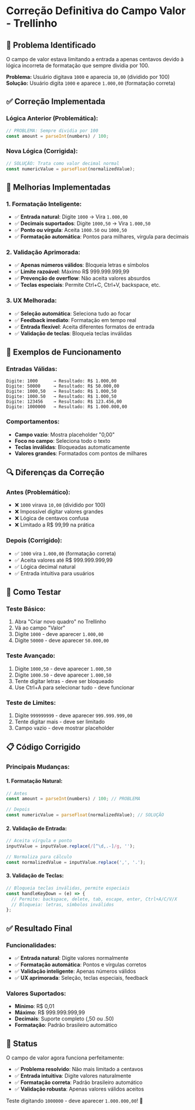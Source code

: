 # Correção Definitiva do Campo Valor - Trellinho

## 🚨 Problema Identificado
O campo de valor estava limitando a entrada a apenas centavos devido à lógica incorreta de formatação que sempre dividia por 100.

**Problema:** Usuário digitava `1000` e aparecia `10,00` (dividido por 100)
**Solução:** Usuário digita `1000` e aparece `1.000,00` (formatação correta)

## ✅ Correção Implementada

### Lógica Anterior (Problemática):
```javascript
// PROBLEMA: Sempre dividia por 100
const amount = parseInt(numbers) / 100;
```

### Nova Lógica (Corrigida):
```javascript
// SOLUÇÃO: Trata como valor decimal normal
const numericValue = parseFloat(normalizedValue);
```

## 🔧 Melhorias Implementadas

### 1. Formatação Inteligente:
- ✅ **Entrada natural**: Digite `1000` → Vira `1.000,00`
- ✅ **Decimais suportados**: Digite `1000,50` → Vira `1.000,50`
- ✅ **Ponto ou vírgula**: Aceita `1000.50` ou `1000,50`
- ✅ **Formatação automática**: Pontos para milhares, vírgula para decimais

### 2. Validação Aprimorada:
- ✅ **Apenas números válidos**: Bloqueia letras e símbolos
- ✅ **Limite razoável**: Máximo R$ 999.999.999,99
- ✅ **Prevenção de overflow**: Não aceita valores absurdos
- ✅ **Teclas especiais**: Permite Ctrl+C, Ctrl+V, backspace, etc.

### 3. UX Melhorada:
- ✅ **Seleção automática**: Seleciona tudo ao focar
- ✅ **Feedback imediato**: Formatação em tempo real
- ✅ **Entrada flexível**: Aceita diferentes formatos de entrada
- ✅ **Validação de teclas**: Bloqueia teclas inválidas

## 🎯 Exemplos de Funcionamento

### Entradas Válidas:
```
Digite: 1000      → Resultado: R$ 1.000,00
Digite: 50000     → Resultado: R$ 50.000,00
Digite: 1000,50   → Resultado: R$ 1.000,50
Digite: 1000.50   → Resultado: R$ 1.000,50
Digite: 123456    → Resultado: R$ 123.456,00
Digite: 1000000   → Resultado: R$ 1.000.000,00
```

### Comportamentos:
- **Campo vazio**: Mostra placeholder "0,00"
- **Foco no campo**: Seleciona todo o texto
- **Teclas inválidas**: Bloqueadas automaticamente
- **Valores grandes**: Formatados com pontos de milhares

## 🔍 Diferenças da Correção

### Antes (Problemático):
- ❌ `1000` virava `10,00` (dividido por 100)
- ❌ Impossível digitar valores grandes
- ❌ Lógica de centavos confusa
- ❌ Limitado a R$ 99,99 na prática

### Depois (Corrigido):
- ✅ `1000` vira `1.000,00` (formatação correta)
- ✅ Aceita valores até R$ 999.999.999,99
- ✅ Lógica decimal natural
- ✅ Entrada intuitiva para usuários

## 🚀 Como Testar

### Teste Básico:
1. Abra "Criar novo quadro" no Trellinho
2. Vá ao campo "Valor"
3. Digite `1000` - deve aparecer `1.000,00`
4. Digite `50000` - deve aparecer `50.000,00`

### Teste Avançado:
1. Digite `1000,50` - deve aparecer `1.000,50`
2. Digite `1000.50` - deve aparecer `1.000,50`
3. Tente digitar letras - deve ser bloqueado
4. Use Ctrl+A para selecionar tudo - deve funcionar

### Teste de Limites:
1. Digite `999999999` - deve aparecer `999.999.999,00`
2. Tente digitar mais - deve ser limitado
3. Campo vazio - deve mostrar placeholder

## 📋 Código Corrigido

### Principais Mudanças:

#### 1. Formatação Natural:
```javascript
// Antes
const amount = parseInt(numbers) / 100; // PROBLEMA

// Depois  
const numericValue = parseFloat(normalizedValue); // SOLUÇÃO
```

#### 2. Validação de Entrada:
```javascript
// Aceita vírgula e ponto
inputValue = inputValue.replace(/[^\d,.-]/g, '');

// Normaliza para cálculo
const normalizedValue = inputValue.replace(',', '.');
```

#### 3. Validação de Teclas:
```javascript
// Bloqueia teclas inválidas, permite especiais
const handleKeyDown = (e) => {
  // Permite: backspace, delete, tab, escape, enter, Ctrl+A/C/V/X
  // Bloqueia: letras, símbolos inválidos
};
```

## ✅ Resultado Final

### Funcionalidades:
- ✅ **Entrada natural**: Digite valores normalmente
- ✅ **Formatação automática**: Pontos e vírgulas corretos
- ✅ **Validação inteligente**: Apenas números válidos
- ✅ **UX aprimorada**: Seleção, teclas especiais, feedback

### Valores Suportados:
- **Mínimo**: R$ 0,01
- **Máximo**: R$ 999.999.999,99
- **Decimais**: Suporte completo (,50 ou .50)
- **Formatação**: Padrão brasileiro automático

## 🎉 Status

O campo de valor agora funciona perfeitamente:
- ✅ **Problema resolvido**: Não mais limitado a centavos
- ✅ **Entrada intuitiva**: Digite valores naturalmente
- ✅ **Formatação correta**: Padrão brasileiro automático
- ✅ **Validação robusta**: Apenas valores válidos aceitos

Teste digitando `1000000` - deve aparecer `1.000.000,00`! 🚀